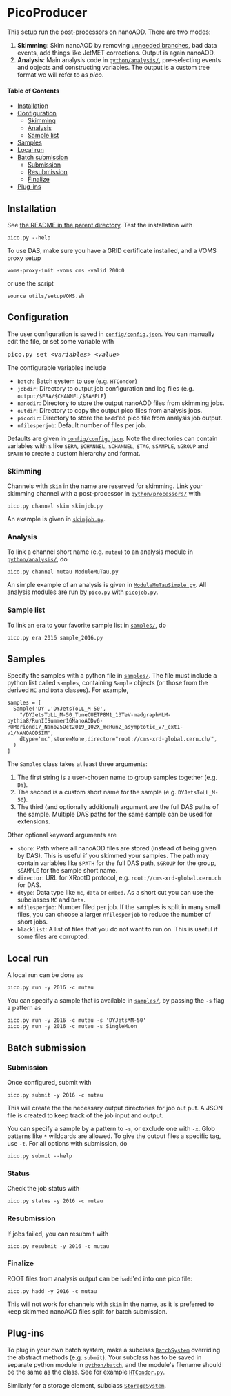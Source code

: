 # PicoProducer

This setup run the [post-processors](https://github.com/cms-nanoAOD/nanoAOD-tools) on nanoAOD.
There are two modes:
1. **Skimming**: Skim nanoAOD by removing [unneeded branches](https://github.com/cms-tau-pog/TauFW/blob/master/PicoProducer/python/processors/keep_and_drop_skim.txt),
                 bad data events,
                 add things like JetMET corrections. Output is again nanoAOD.
2. **Analysis**: Main analysis code in [`python/analysis/`](python/analysis),
                 pre-selecting events and objects and constructing variables.
                 The output is a custom tree format we will refer to as _pico_.

#### Table of Contents  
* [Installation](#Installation)<br>
* [Configuration](#Configuration)<br>
  * [Skimming](#Skimming)
  * [Analysis](#Analysis)
  * [Sample list](#Sample-list)
* [Samples](#Samples)<br>
* [Local run](#Local-run)<br>
* [Batch submission](#Batch-submission)<br>
  * [Submission](#Submission)
  * [Resubmission](#Resubmission)
  * [Finalize](#Finalize)
* [Plug-ins](#Plug-ins)<br>


## Installation

See [the README in the parent directory](../../../#taufw). Test the installation with
```
pico.py --help
```
To use DAS, make sure you have a GRID certificate installed, and a VOMS proxy setup
```
voms-proxy-init -voms cms -valid 200:0
```
or use the script
```
source utils/setupVOMS.sh
```


## Configuration

The user configuration is saved in [`config/config.json`](config/config.json).
You can manually edit the file, or set some variable with
<pre>
pico.py set <i>&lt;variables&gt; &lt;value&gt;</i>
</pre>
The configurable variables include
* `batch`: Batch system to use (e.g. `HTCondor`)
* `jobdir`: Directory to output job configuration and log files (e.g. `output/$ERA/$CHANNEL/$SAMPLE`)
* `nanodir`: Directory to store the output nanoAOD files from skimming jobs.
* `outdir`: Directory to copy the output pico files from analysis jobs.
* `picodir`: Directory to store the `hadd`'ed pico file from analysis job output.
* `nfilesperjob`: Default number of files per job.

Defaults are given in [`config/config.json`](config/config.json).
Note the directories can contain variables with `$` like
`$ERA`, `$CHANNEL`, `$CHANNEL`, `$TAG`, `$SAMPLE`, `$GROUP` and `$PATH`
to create a custom hierarchy and format.

### Skimming
Channels with `skim` in the name are reserved for skimming.
Link your skimming channel with a post-processor in [`python/processors/`](python/processors) with
```
pico.py channel skim skimjob.py
```
An example is given in [`skimjob.py`](python/processors/skimjob.py).

### Analysis
To link a channel short name (e.g. `mutau`) to an analysis module
in [`python/analysis/`](python/analysis), do
```
pico.py channel mutau ModuleMuTau.py
```
An simple example of an analysis is given in [`ModuleMuTauSimple.py`](python/analysis/ModuleMuTauSimple.py).
All analysis modules are run by `pico.py` with [`picojob.py`](python/processors/skimjob.py).

### Sample list
To link an era to your favorite sample list in [`samples/`](samples/), do
```
pico.py era 2016 sample_2016.py
```


## Samples

Specify the samples with a python file in [`samples/`](samples).
The file must include a python list called `samples`, containing `Sample` objects
(or those from the derived `MC` and `Data` classes). For example,
```
samples = [
  Sample('DY','DYJetsToLL_M-50',
    "/DYJetsToLL_M-50_TuneCUETP8M1_13TeV-madgraphMLM-pythia8/RunIISummer16NanoAODv6-PUMoriond17_Nano25Oct2019_102X_mcRun2_asymptotic_v7_ext1-v1/NANOAODSIM",
    dtype='mc',store=None,director="root://cms-xrd-global.cern.ch/",
  )
]
```
The `Samples` class takes at least three arguments:
1. The first string is a user-chosen name to group samples together (e.g. `DY`).
2. The second is a custom short name for the sample  (e.g. `DYJetsToLL_M-50`). 
3. The third (and optionally additional) argument are the full DAS paths of the sample.
Multiple DAS paths for the same sample can be used for extensions.

Other optional keyword arguments are
* `store`: Path where all nanoAOD files are stored (instead of being given by DAS). This is useful if you skimmed your samples.
The path may contain variables like `$PATH` for the full DAS path, `$GROUP` for the group, `$SAMPLE` for the sample short name.
* `director`: URL for XRootD protocol, e.g. `root://cms-xrd-global.cern.ch` for DAS.
* `dtype`: Data type like `mc`, `data` or `embed`. As a short cut you can use the subclasses `MC` and `Data`.
* `nfilesperjob`: Number filed per job. If the samples is split in many small files,
you can choose a larger `nfilesperjob` to reduce the number of short jobs.
* `blacklist`: A list of files that you do not want to run on. This is useful if some files are corrupted.


## Local run
A local run can be done as
```
pico.py run -y 2016 -c mutau
```
You can specify a sample that is available in [`samples/`](samples), by passing the `-s` flag a pattern as
```
pico.py run -y 2016 -c mutau -s 'DYJets*M-50'
pico.py run -y 2016 -c mutau -s SingleMuon
```


## Batch submission

### Submission
Once configured, submit with
```
pico.py submit -y 2016 -c mutau
```
This will create the the necessary output directories for job out put.
A JSON file is created to keep track of the job input and output.

You can specify a sample by a pattern to `-s`, or exclude one with `-x`. Glob patterns like `*` wildcards are allowed.
To give the output files a specific tag, use `-t`. For all options with submission, do
```
pico.py submit --help
```

### Status
Check the job status with
```
pico.py status -y 2016 -c mutau
```

### Resubmission
If jobs failed, you can resubmit with
```
pico.py resubmit -y 2016 -c mutau
```

### Finalize
ROOT files from analysis output can be `hadd`'ed into one pico file:
```
pico.py hadd -y 2016 -c mutau
```
This will not work for channels with `skim` in the name,
as it is preferred to keep skimmed nanoAOD files split for batch submission.



## Plug-ins

To plug in your own batch system, make a subclass [`BatchSystem`](python/batch/BatchSystem.py)
overriding the abstract methods (e.g. `submit`).
Your subclass has to be saved in separate python module in [`python/batch`](python/batch),
and the module's filename should be the same as the class. See for example [`HTCondor.py`](python/batch/HTCondor.py).

Similarly for a storage element, subclass [`StorageSystem`](python/storage/StorageSystem.py).
